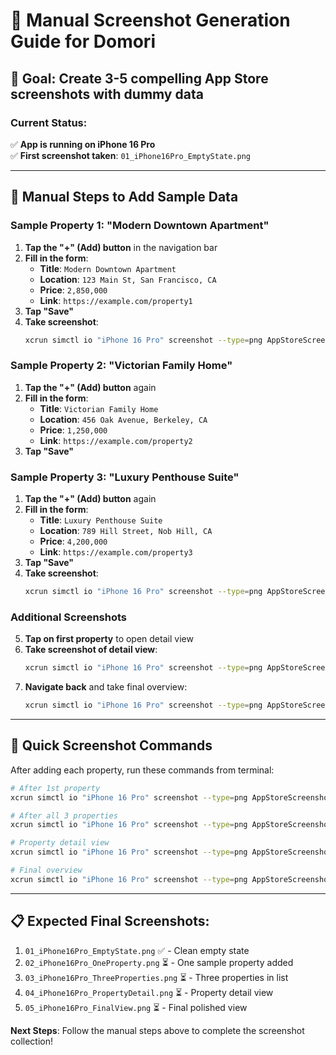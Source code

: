 # 📸 Manual Screenshot Generation Guide for Domori

## 🎯 Goal: Create 3-5 compelling App Store screenshots with dummy data

### Current Status:
✅ **App is running on iPhone 16 Pro**  
✅ **First screenshot taken**: `01_iPhone16Pro_EmptyState.png`

---

## 📱 **Manual Steps to Add Sample Data**

### Sample Property 1: "Modern Downtown Apartment"
1. **Tap the "+" (Add) button** in the navigation bar
2. **Fill in the form**:
   - **Title**: `Modern Downtown Apartment`
   - **Location**: `123 Main St, San Francisco, CA`
   - **Price**: `2,850,000`
   - **Link**: `https://example.com/property1`
3. **Tap "Save"**
4. **Take screenshot**: 
   ```bash
   xcrun simctl io "iPhone 16 Pro" screenshot --type=png AppStoreScreenshots/02_iPhone16Pro_OneProperty.png
   ```

### Sample Property 2: "Victorian Family Home"
1. **Tap the "+" (Add) button** again
2. **Fill in the form**:
   - **Title**: `Victorian Family Home`
   - **Location**: `456 Oak Avenue, Berkeley, CA`
   - **Price**: `1,250,000`
   - **Link**: `https://example.com/property2`
3. **Tap "Save"**

### Sample Property 3: "Luxury Penthouse Suite"
1. **Tap the "+" (Add) button** again
2. **Fill in the form**:
   - **Title**: `Luxury Penthouse Suite`
   - **Location**: `789 Hill Street, Nob Hill, CA`
   - **Price**: `4,200,000`
   - **Link**: `https://example.com/property3`
3. **Tap "Save"**
4. **Take screenshot**: 
   ```bash
   xcrun simctl io "iPhone 16 Pro" screenshot --type=png AppStoreScreenshots/03_iPhone16Pro_ThreeProperties.png
   ```

### Additional Screenshots
5. **Tap on first property** to open detail view
6. **Take screenshot of detail view**:
   ```bash
   xcrun simctl io "iPhone 16 Pro" screenshot --type=png AppStoreScreenshots/04_iPhone16Pro_PropertyDetail.png
   ```
7. **Navigate back** and take final overview:
   ```bash
   xcrun simctl io "iPhone 16 Pro" screenshot --type=png AppStoreScreenshots/05_iPhone16Pro_FinalView.png
   ```

---

## 🚀 **Quick Screenshot Commands**

After adding each property, run these commands from terminal:

```bash
# After 1st property
xcrun simctl io "iPhone 16 Pro" screenshot --type=png AppStoreScreenshots/02_iPhone16Pro_OneProperty.png

# After all 3 properties  
xcrun simctl io "iPhone 16 Pro" screenshot --type=png AppStoreScreenshots/03_iPhone16Pro_ThreeProperties.png

# Property detail view
xcrun simctl io "iPhone 16 Pro" screenshot --type=png AppStoreScreenshots/04_iPhone16Pro_PropertyDetail.png

# Final overview
xcrun simctl io "iPhone 16 Pro" screenshot --type=png AppStoreScreenshots/05_iPhone16Pro_FinalView.png
```

---

## 📋 **Expected Final Screenshots:**

1. `01_iPhone16Pro_EmptyState.png` ✅ - Clean empty state
2. `02_iPhone16Pro_OneProperty.png` ⏳ - One sample property added
3. `03_iPhone16Pro_ThreeProperties.png` ⏳ - Three properties in list
4. `04_iPhone16Pro_PropertyDetail.png` ⏳ - Property detail view
5. `05_iPhone16Pro_FinalView.png` ⏳ - Final polished view

**Next Steps**: Follow the manual steps above to complete the screenshot collection! 